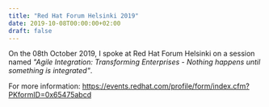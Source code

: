 ```yaml
---
title: "Red Hat Forum Helsinki 2019"
date: 2019-10-08T00:00:00+02:00
draft: false
---
```


On the 08th October 2019, I spoke at Red Hat Forum Helsinki on a session named
_"Agile Integration: Transforming Enterprises - Nothing happens until something is integrated"_.

For more information: https://events.redhat.com/profile/form/index.cfm?PKformID=0x65475abcd
